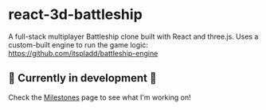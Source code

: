 # react-3d-battleship
A full-stack multiplayer Battleship clone built with React and three.js. Uses a custom-built engine to run the game logic: https://github.com/itspladd/battleship-engine

## 🚧 Currently in development 🚧

Check the [Milestones](https://github.com/itspladd/react-3d-battleship/milestones?direction=asc&sort=due_date) page to see what I'm working on!
